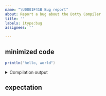 ```yaml
---
name: "\U0001F41B Bug report"
about: Report a bug about the Dotty Compiler
title: ''
labels: itype:bug
assignees: ''

---
```


## minimized code

```Scala
println("hello, world")
```

<details>
<summary>Compilation output</summary>

```scala
# TODO add compilation output here
```
</details>

## expectation
